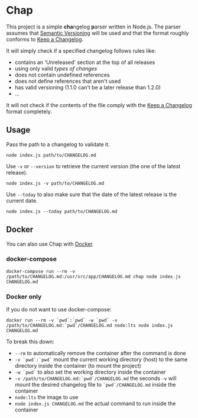 # Chap

This project is a simple **cha**ngelog **p**arser written in Node.js. The parser assumes that [Semantic Versioning](https://semver.org/spec/v2.0.0.html) will be used and that the format roughly conforms to [Keep a Changelog](https://keepachangelog.com/).

It will simply check if a specified changelog follows rules like:
+ contains an 'Unreleased' section at the top of all releases
+ using only valid *types of changes*
+ does not contain undefined references
+ does not define references that aren't used
+ has valid versioning (1.1.0 can't be a later release than 1.2.0)
+ ...

It will not check if the contents of the file comply with the [Keep a Changelog](https://keepachangelog.com/) format completely.

## Usage

Pass the path to a changelog to validate it.
```
node index.js path/to/CHANGELOG.md
```

Use `-v` or `--version` to retrieve the current version (the one of the latest release).
```
node index.js -v path/to/CHANGELOG.md
```

Use `--today` to also make sure that the date of the latest release is the current date.
```
node index.js --today path/to/CHANGELOG.md
```

## Docker

You can also use Chap with [Docker](https://www.docker.com/).

### docker-compose 

```
docker-compose run --rm -v /path/to/CHANGELOG.md:/usr/src/app/CHANGELOG.md chap node index.js CHANGELOG.md
```

### Docker only

If you do not want to use docker-compose:
```
docker run --rm -v `pwd`:`pwd` -w `pwd` -v /path/to/CHANGELOG.md:`pwd`/CHANGELOG.md node:lts node index.js CHANGELOG.md
```
To break this down:
+ `--rm` to automatically remove the container after the command is done
+ `` -v `pwd`:`pwd` `` mount the current working directory (host) to the same directory inside the container (to mount the project)
+ `` -w `pwd` `` to also set the working directory inside the container 
+ `` -v /path/to/CHANGELOG.md:`pwd`/CHANGELOG.md `` the seconds `-v` will mount the desired changelog file to `` `pwd`/CHANGELOG.md `` inside the container
+ `node:lts` the image to use
+ `node index.js CHANGELOG.md` the actual command to run inside the container
